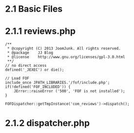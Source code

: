 2.1 Basic Files
==========================================

2.1.1 reviews.php
==========================================

```<?php
/**
 * @copyright (C) 2013 JoomJunk. All rights reserved.
 * @package    JJ Blog
 * @license    http://www.gnu.org/licenses/gpl-3.0.html
 **/
// no direct access
defined('_JEXEC') or die();

// Load FOF
include_once JPATH_LIBRARIES.'/fof/include.php';
if(!defined('FOF_INCLUDED')) {
	JError::raiseError ('500', 'FOF is not installed');
}

FOFDispatcher::getTmpInstance('com_reviews')->dispatch();
```

2.1.2 dispatcher.php
==========================================